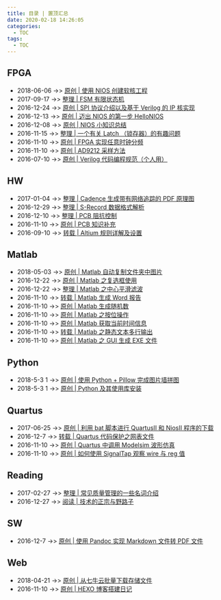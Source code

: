 ```yaml
---
title: 目录 | 置顶汇总
date: 2020-02-18 14:26:05
categories:
  - TOC
tags:
  - TOC
---
```


## FPGA
* 2018-06-06 ->> [原创 | 使用 NIOS 创建软核工程](www.airbird.info/2018/nios-create-new-project)
* 2017-09-17 ->> [整理 | FSM 有限状态机](www.airbird.info/2017/fpga-fsm)
* 2016-12-24 ->> [原创 | SPI 协议介绍以及基于 Verilog 的 IP 核实现](www.airbird.info/2016/fpga-spi-bus-introduction-and-ipcore)
* 2016-12-13 ->> [原创 | 迈出 NIOS 的第一步 HelloNIOS](www.airbird.info/2016/nios-hello)
* 2016-12-08 ->> [原创 | NIOS 小知识总结](www.airbird.info/2016/nios-tips)
* 2016-11-15 ->> [整理 | 一个有关 Latch （锁存器）的有趣问题](www.airbird.info/2016/fpga-latch-question-1)
* 2016-11-10 ->> [原创 | FPGA 实现任意时钟分频](www.airbird.info/2016/fpga-odd-divfreq)
* 2016-11-10 ->> [原创 | AD9212 采样方法](www.airbird.info/2016/fpga-ad9212-sample)
* 2016-07-10 ->> [原创 | Verilog 代码编程规范（个人用）](www.airbird.info/2016/fpga-verilog-coding-style)

## HW
* 2017-01-04 ->> [整理 | Cadence 生成带有网络追踪的 PDF 原理图](www.airbird.info/2017/cadence-sch2pdf-label)
* 2016-12-29 ->> [整理 | S-Record 数据格式解析](www.airbird.info/2016/hw-s-record-format)
* 2016-12-10 ->> [整理 | PCB 阻抗控制](www.airbird.info/2016/hw-pcb-eimpedace-ctrl)
* 2016-11-10 ->> [原创 | PCB 知识补充](www.airbird.info/2016/hw-pcb-knowledge)
* 2016-09-10 ->> [转载 | Altium 规则详解及设置](www.airbird.info/2016/altium-rules)

## Matlab
* 2018-05-03 ->> [原创 | Matlab 自动复制文件夹中图片](www.airbird.info/2018/matlab-auto-copy-figure)
* 2016-12-22 ->> [原创 | Matlab 之复选框使用](www.airbird.info/2016/matlab-gui-multi-checkbox)
* 2016-12-22 ->> [整理 | Matlab 之中心平滑滤波](www.airbird.info/2016/matlab-filter-center-average)
* 2016-11-10 ->> [转载 | Matlab 生成 Word 报告](www.airbird.info/2016/matlab-fun-result2word)
* 2016-11-10 ->> [原创 | Matlab 生成随机数](www.airbird.info/2016/matlab-random)
* 2016-11-10 ->> [原创 | Matlab 之按位操作](www.airbird.info/2016/matlab-bit-operation)
* 2016-11-10 ->> [原创 | Matlab 获取当前时间信息](www.airbird.info/2016/matlab-get-date)
* 2016-11-10 ->> [转载 | Matlab 之静态文本多行输出](www.airbird.info/2016/matlab-gui-multi-row-text)
* 2016-11-10 ->> [原创 | Matlab 之 GUI 生成 EXE 文件](www.airbird.info/2016/matlab-gui2exe)

## Python
* 2018-5-3 1 ->> [原创 | 使用 Python + Pillow 完成图片墙拼图](www.airbird.info/2018/sw-python-pillow-pintu)
* 2018-5-3 1 ->> [原创 | Python 及其使用库安装](www.airbird.info/2018/sw-python-install)

## Quartus
* 2017-06-25 ->> [原创 | 利用 bat 脚本进行 QuartusII 和 NiosII 程序的下载](www.airbird.info/2017/quartus-bat-download-program)
* 2016-12-7  ->> [转载 | Quartus 代码保护之网表文件](www.airbird.info/2016/quartus-qxp-vqm)
* 2016-11-10 ->> [原创 | Quartus 中调用 Modelsim 波形仿真](www.airbird.info/2016/quartus-modelsim)
* 2016-11-10 ->> [原创 | 如何使用 SignalTap 观察 wire 与 reg 值](www.airbird.info/2016/quartus-signaltap-wire-reg)

## Reading
* 2017-02-27 ->> [整理 | 常见质量管理的一些名词介绍](www.airbird.info/2017/quality-and-task-control)
* 2016-12-27 ->> [阅读 | 技术的正宗与野路子](www.airbird.info/2016/reading-technology-two-path-or-way)

## SW
* 2016-12-7  ->> [原创 | 使用 Pandoc 实现 Markdown 文件转 PDF 文件](www.airbird.info/2016/sw-pandoc-md2pdf)

## Web
* 2018-04-21 ->> [原创 | 从七牛云批量下载存储文件](www.airbird.info/2018/web-qiniu-download-files)
* 2016-11-10 ->> [原创 | HEXO 博客搭建日记](www.airbird.info/2016/web-hexo-blog-create)
